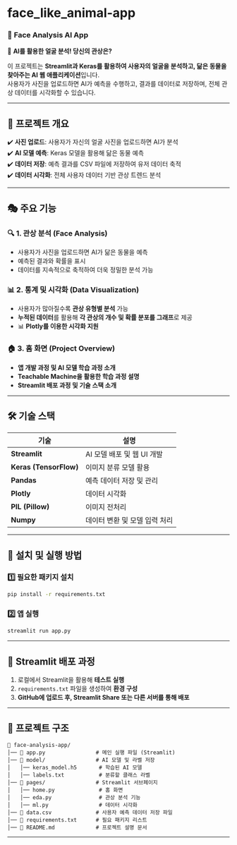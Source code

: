 # face_like_animal-app

### 📌 **Face Analysis AI App**  
🚀 **AI를 활용한 얼굴 분석! 당신의 관상은?**  

이 프로젝트는 **Streamlit과 Keras를 활용하여 사용자의 얼굴을 분석하고, 닮은 동물을 찾아주는 AI 웹 애플리케이션**입니다.  
사용자가 사진을 업로드하면 AI가 예측을 수행하고, 결과를 데이터로 저장하며, 전체 관상 데이터를 시각화할 수 있습니다.

---

## 🌟 **프로젝트 개요**
✔️ **사진 업로드**: 사용자가 자신의 얼굴 사진을 업로드하면 AI가 분석  
✔️ **AI 모델 예측**: Keras 모델을 활용해 닮은 동물 예측  
✔️ **데이터 저장**: 예측 결과를 CSV 파일에 저장하여 유저 데이터 축적  
✔️ **데이터 시각화**: 전체 사용자 데이터 기반 관상 트렌드 분석  

---

## 🎭 **주요 기능**
### 🔍 1. **관상 분석 (Face Analysis)**
- 사용자가 사진을 업로드하면 AI가 닮은 동물을 예측  
- 예측된 결과와 확률을 표시  
- 데이터를 지속적으로 축적하여 더욱 정밀한 분석 가능  

### 📊 2. **통계 및 시각화 (Data Visualization)**
- 사용자가 많아질수록 **관상 유형별 분석** 가능  
- **누적된 데이터**를 활용해 **각 관상의 개수 및 확률 분포를 그래프**로 제공  
- 📊 **Plotly를 이용한 시각화 지원**  

### 🏠 3. **홈 화면 (Project Overview)**
- **앱 개발 과정 및 AI 모델 학습 과정 소개**  
- **Teachable Machine을 활용한 학습 과정 설명**  
- **Streamlit 배포 과정 및 기술 스택 소개**  

---

## 🛠 **기술 스택**
| 기술 | 설명 |
|------|------|
| **Streamlit** | AI 모델 배포 및 웹 UI 개발 |
| **Keras (TensorFlow)** | 이미지 분류 모델 활용 |
| **Pandas** | 예측 데이터 저장 및 관리 |
| **Plotly** | 데이터 시각화 |
| **PIL (Pillow)** | 이미지 전처리 |
| **Numpy** | 데이터 변환 및 모델 입력 처리 |

---

## 🔧 **설치 및 실행 방법**
### 1️⃣ **필요한 패키지 설치**
```bash
pip install -r requirements.txt
```

### 2️⃣ **앱 실행**
```bash
streamlit run app.py
```

---

## 🚀 **Streamlit 배포 과정**
1. 로컬에서 Streamlit을 활용해 **테스트 실행**
2. `requirements.txt` 파일을 생성하여 **환경 구성**
3. **GitHub에 업로드 후, Streamlit Share 또는 다른 서버를 통해 배포**

---

## 📂 **프로젝트 구조**
```
📁 face-analysis-app/
│── 📄 app.py                # 메인 실행 파일 (Streamlit)
│── 📂 model/                # AI 모델 및 라벨 저장
│   │── keras_model.h5       # 학습된 AI 모델
│   │── labels.txt           # 분류할 클래스 라벨
│── 📂 pages/                # Streamlit 서브페이지
│   │── home.py              # 홈 화면
│   │── eda.py               # 관상 분석 기능
│   │── ml.py                # 데이터 시각화
│── 📄 data.csv              # 사용자 예측 데이터 저장 파일
│── 📄 requirements.txt      # 필요 패키지 리스트
│── 📄 README.md             # 프로젝트 설명 문서
```

---


